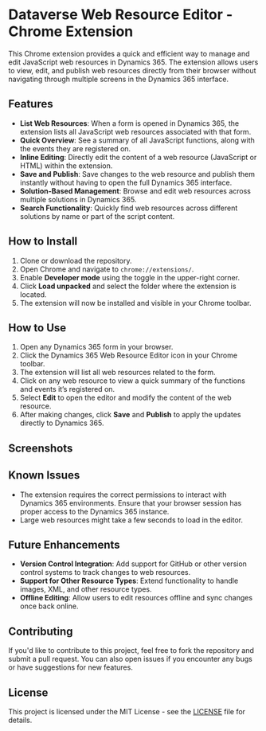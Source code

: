 # Dataverse Web Resource Editor - Chrome Extension

This Chrome extension provides a quick and efficient way to manage and edit JavaScript web resources in Dynamics 365. The extension allows users to view, edit, and publish web resources directly from their browser without navigating through multiple screens in the Dynamics 365 interface.

## Features

- **List Web Resources**: When a form is opened in Dynamics 365, the extension lists all JavaScript web resources associated with that form.
- **Quick Overview**: See a summary of all JavaScript functions, along with the events they are registered on.
- **Inline Editing**: Directly edit the content of a web resource (JavaScript or HTML) within the extension.
- **Save and Publish**: Save changes to the web resource and publish them instantly without having to open the full Dynamics 365 interface.
- **Solution-Based Management**: Browse and edit web resources across multiple solutions in Dynamics 365.
- **Search Functionality**: Quickly find web resources across different solutions by name or part of the script content.

## How to Install

1. Clone or download the repository.
2. Open Chrome and navigate to `chrome://extensions/`.
3. Enable **Developer mode** using the toggle in the upper-right corner.
4. Click **Load unpacked** and select the folder where the extension is located.
5. The extension will now be installed and visible in your Chrome toolbar.

## How to Use

1. Open any Dynamics 365 form in your browser.
2. Click the Dynamics 365 Web Resource Editor icon in your Chrome toolbar.
3. The extension will list all web resources related to the form.
4. Click on any web resource to view a quick summary of the functions and events it’s registered on.
5. Select **Edit** to open the editor and modify the content of the web resource.
6. After making changes, click **Save** and **Publish** to apply the updates directly to Dynamics 365.

## Screenshots

<!-- Add screenshots of the extension in action here -->

## Known Issues

- The extension requires the correct permissions to interact with Dynamics 365 environments. Ensure that your browser session has proper access to the Dynamics 365 instance.
- Large web resources might take a few seconds to load in the editor.

## Future Enhancements

- **Version Control Integration**: Add support for GitHub or other version control systems to track changes to web resources.
- **Support for Other Resource Types**: Extend functionality to handle images, XML, and other resource types.
- **Offline Editing**: Allow users to edit resources offline and sync changes once back online.

## Contributing

If you'd like to contribute to this project, feel free to fork the repository and submit a pull request. You can also open issues if you encounter any bugs or have suggestions for new features.

## License

This project is licensed under the MIT License - see the [LICENSE](LICENSE) file for details.
